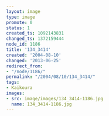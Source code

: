 ```yaml
---
layout: image
type: image
promote: 0
status: 1
created_ts: 1092143831
changed_ts: 1372159444
node_id: 1186
title: '134_3414'
created: '2004-08-10'
changed: '2013-06-25'
redirect_from:
- "/node/1186/"
permalink: "/2004/08/10/134_3414/"
tags:
- Kaikoura
images:
- src: image/images/134_3414-1186.jpg
  name: 134_3414-1186.jpg
---
```


